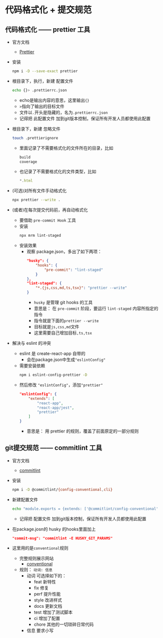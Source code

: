 # 代码格式化 + 提交规范

## 代码格式化 —— prettier 工具

- 官方文档
    - [Prettier](http://prettier.io/docs/en/install.html)

- 安装
    ```bash
    npm i -D --save-exact prettier
    ```

- 根目录下，执行，新建 配置文件
    ```bash
    echo {}> .prettierrc.json
    ```
    - echo是输出内容的意思，这里输出`{}`
    - `>`指向了输出的目标文件
    - 文件以`.`开头是隐藏的，名为`.prettierrc.json`
    - 记得把 此配置文件 加到git版本控制，保证所有开发人员都使用此配置

- 根目录下，新建 忽略文件
    ```bash
    touch .prettierignore
    ```
    - 里面记录了不需要格式化的文件所在的目录，比如
        ```ts
        build
        coverage
        ```
    - 也记录了不需要格式化的文件类型，比如
        ```ts
        *.html
        ```
- (可选)对所有文件手动格式化
    ```bash
    npx prettier --write .
    ```
- (或者)在每次提交代码前，再自动格式化
    - 要借助 `pre-commit Hook` 工具
    - 安装
        ```bash
        npx mrm lint-staged
        ```
    - 安装效果
        - 观察 package.json，多出了如下两项：
            ```json
            "husky": {
                "hooks": {
                    "pre-commit": "lint-staged"
                }
            },
            "lint-staged": {
                "*.{js,css,md,ts,tsx}": "prettier --write"
            }
            ```
            - `husky` 是管理 git hooks 的工具
            - 意思是： 在 `pre-commit` 阶段，要运行 `lint-staged` 内容所指定的指令
            - 指令就是下面的`prettier --write`
            - 目标就是`js,css,md`文件
            - 这里需要自己增加目标`,ts,tsx`

- 解决与 eslint 的冲突
    - eslint 是 create-react-app 自带的
        - 会在package.json中生成`"eslintConfig"`
    - 需要安装依赖
        ```bash
        npm i eslint-config-prettier -D
        ```
    - 然后修改 `"eslintConfig"`，添加`"prettier"`
        ```json
        "eslintConfig": {
            "extends": [
                "react-app",
                "react-app/jest",
                "prettier"
            ]
        }
        ```
        - 意思是： 用 prettier 的规则，覆盖了前面原定的一部分规则

## git提交规范 —— commitlint 工具

- 官方文档
    - [commitlint](https://github.com/conventional-changelog/commitlint)

- 安装
    
    ```bash
    npm i -D @commitlint/{config-conventional,cli}
    ```

- 新建配置文件
    
    ```bash
    echo "module.exports = {extends: ['@commitlint/config-conventional']}" > commitlint.config.js
    ```
    - 记得把 配置文件 加到git版本控制，保证所有开发人员都使用此配置

- 在package.josn的 husky 的hooks里面加上
    
    ```json
    "commit-msg": "commitlint -E HUSKY_GIT_PARAMS"
    ```
    
- 这里用的是`conventional`规则
    - 完整规则展示网站 
        - [conventional](https://github.com/conventional-changelog/commitlint/tree/master/@commitlint/config-conventional)
    - 规则： `动词: 信息`
        - 动词 可选择如下的：
            - feat 新特性
            - fix 修复
            - perf 提升性能
            - style 改进样式
            - docs 更新文档
            - test 增加了测试脚本
            - ci 增加了配置
            - chore 其他的一切琐碎日常代码
        - 信息 要求小写